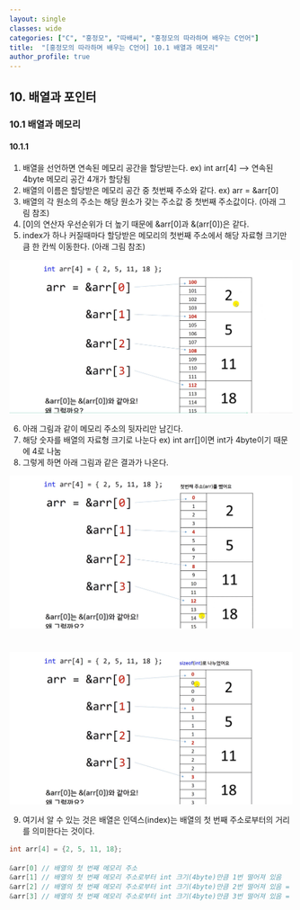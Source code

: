 ```yaml
---
layout: single
classes: wide
categories: ["C", "홍정모", "따배씨", "홍정모의 따라하며 배우는 C언어"]
title:  "[홍정모의 따라하며 배우는 C언어] 10.1 배열과 메모리"
author_profile: true
---
```


## 10. 배열과 포인터

### 10.1 배열과 메모리

#### 10.1.1 

1. 배열을 선언하면 연속된 메모리 공간을 할당받는다. ex) int arr[4] --> 연속된 4byte 메모리 공간 4개가 할당됨
2. 배열의 이름은 할당받은 메모리 공간 중 첫번째 주소와 같다. ex) arr = &arr[0]
3. 배열의 각 원소의 주소는 해당 원소가 갖는 주소값 중 첫번째 주소값이다. (아래 그림 참조)
4. [0]의 연산자 우선순위가 더 높기 때문에 &arr[0]과 &(arr[0])은 같다.
5. index가 하나 커질때마다 할당받은 메모리의 첫번째 주소에서 해당 자료형 크기만큼 한 칸씩 이동한다. (아래 그림 참조)

![image](/assets/images/tbc/section10/10.1.1.jpg)

6. 아래 그림과 같이 메모리 주소의 뒷자리만 남긴다.
7. 해당 숫자를 배열의 자료형 크기로 나눈다 ex) int arr[]이면 int가 4byte이기 때문에 4로 나눔
8. 그렇게 하면 아래 그림과 같은 결과가 나온다.

![image](/assets/images/tbc/section10/10.1.2.jpg)
#
![image](/assets/images/tbc/section10/10.1.3.jpg)

9. 여기서 알 수 있는 것은 배열은 인덱스(index)는 배열의 첫 번째 주소로부터의 거리를 의미한다는 것이다.


```c
int arr[4] = {2, 5, 11, 18};

&arr[0] // 배열의 첫 번째 메모리 주소
&arr[1] // 배열의 첫 번째 메모리 주소로부터 int 크기(4byte)만큼 1번 떨어져 있음
&arr[2] // 배열의 첫 번째 메모리 주소로부터 int 크기(4byte)만큼 2번 떨어져 있음 = 4 * 2 = 8byte만큼 떨어져 있음
&arr[3] // 배열의 첫 번째 메모리 주소로부터 int 크기(4byte)만큼 3번 떨어져 있음 = 4 * 3 = 12byte만큼 떨어져 있음
```
